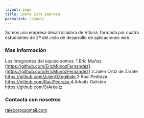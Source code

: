 ```yaml
---
layout: page
title: Sobre Esta Empresa
permalink: /about/
---
```


Somos una empresa desarrolladora de Vitoria, formada por cuatro estudiantes de 2º del ciclo de desarrollo de aplicaciones web. 

### Mas información

Los integrantes del equipo somos:                                                                                              1.Eric Muñoz [https://github.com/EricMunozFernandez](https://github.com/EricMunozFernandez)                                                                                                                                                      2.Julen Ortiz de Zarate [https://github.com/JulenOZegibide ](https://github.com/JulenOZegibide )                                                                                                                                                        3.Raul Pedraza [https://github.com/RaulPedraza ](https://github.com/RaulPedraza )                                                                                                                                                                          4.Arkaitz Galisteo [https://github.com/SrArkaitz ](https://github.com/SrArkaitz )

### Contacta con nosotros

[rajecorp@gmail.com](mailto:rajecorp@gmail.com)
